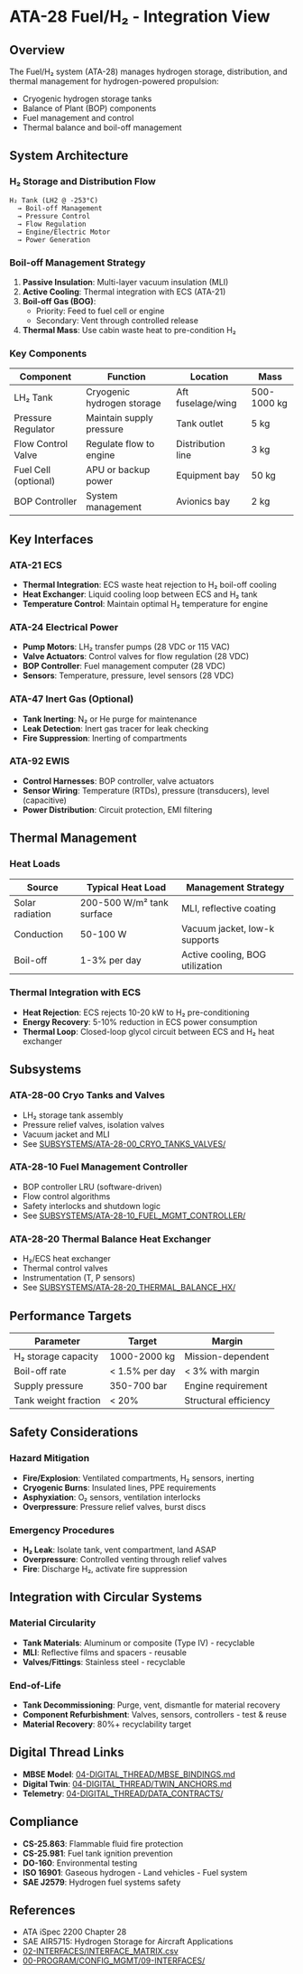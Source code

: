# ATA-28 Fuel/H₂ - Integration View

## Overview

The Fuel/H₂ system (ATA-28) manages hydrogen storage, distribution, and thermal management for hydrogen-powered propulsion:
- Cryogenic hydrogen storage tanks
- Balance of Plant (BOP) components
- Fuel management and control
- Thermal balance and boil-off management

## System Architecture

### H₂ Storage and Distribution Flow
```
H₂ Tank (LH2 @ -253°C) 
  → Boil-off Management 
  → Pressure Control 
  → Flow Regulation 
  → Engine/Electric Motor 
  → Power Generation
```

### Boil-off Management Strategy
1. **Passive Insulation**: Multi-layer vacuum insulation (MLI)
2. **Active Cooling**: Thermal integration with ECS (ATA-21)
3. **Boil-off Gas (BOG)**: 
   - Priority: Feed to fuel cell or engine
   - Secondary: Vent through controlled release
4. **Thermal Mass**: Use cabin waste heat to pre-condition H₂

### Key Components

| Component | Function | Location | Mass |
|-----------|----------|----------|------|
| LH₂ Tank | Cryogenic hydrogen storage | Aft fuselage/wing | 500-1000 kg |
| Pressure Regulator | Maintain supply pressure | Tank outlet | 5 kg |
| Flow Control Valve | Regulate flow to engine | Distribution line | 3 kg |
| Fuel Cell (optional) | APU or backup power | Equipment bay | 50 kg |
| BOP Controller | System management | Avionics bay | 2 kg |

## Key Interfaces

### ATA-21 ECS
- **Thermal Integration**: ECS waste heat rejection to H₂ boil-off cooling
- **Heat Exchanger**: Liquid cooling loop between ECS and H₂ tank
- **Temperature Control**: Maintain optimal H₂ temperature for engine

### ATA-24 Electrical Power
- **Pump Motors**: LH₂ transfer pumps (28 VDC or 115 VAC)
- **Valve Actuators**: Control valves for flow regulation (28 VDC)
- **BOP Controller**: Fuel management computer (28 VDC)
- **Sensors**: Temperature, pressure, level sensors (28 VDC)

### ATA-47 Inert Gas (Optional)
- **Tank Inerting**: N₂ or He purge for maintenance
- **Leak Detection**: Inert gas tracer for leak checking
- **Fire Suppression**: Inerting of compartments

### ATA-92 EWIS
- **Control Harnesses**: BOP controller, valve actuators
- **Sensor Wiring**: Temperature (RTDs), pressure (transducers), level (capacitive)
- **Power Distribution**: Circuit protection, EMI filtering

## Thermal Management

### Heat Loads
| Source | Typical Heat Load | Management Strategy |
|--------|-------------------|---------------------|
| Solar radiation | 200-500 W/m² tank surface | MLI, reflective coating |
| Conduction | 50-100 W | Vacuum jacket, low-k supports |
| Boil-off | 1-3% per day | Active cooling, BOG utilization |

### Thermal Integration with ECS
- **Heat Rejection**: ECS rejects 10-20 kW to H₂ pre-conditioning
- **Energy Recovery**: 5-10% reduction in ECS power consumption
- **Thermal Loop**: Closed-loop glycol circuit between ECS and H₂ heat exchanger

## Subsystems

### ATA-28-00 Cryo Tanks and Valves
- LH₂ storage tank assembly
- Pressure relief valves, isolation valves
- Vacuum jacket and MLI
- See [SUBSYSTEMS/ATA-28-00_CRYO_TANKS_VALVES/](SUBSYSTEMS/ATA-28-00_CRYO_TANKS_VALVES/)

### ATA-28-10 Fuel Management Controller
- BOP controller LRU (software-driven)
- Flow control algorithms
- Safety interlocks and shutdown logic
- See [SUBSYSTEMS/ATA-28-10_FUEL_MGMT_CONTROLLER/](SUBSYSTEMS/ATA-28-10_FUEL_MGMT_CONTROLLER/)

### ATA-28-20 Thermal Balance Heat Exchanger
- H₂/ECS heat exchanger
- Thermal control valves
- Instrumentation (T, P sensors)
- See [SUBSYSTEMS/ATA-28-20_THERMAL_BALANCE_HX/](SUBSYSTEMS/ATA-28-20_THERMAL_BALANCE_HX/)

## Performance Targets

| Parameter | Target | Margin |
|-----------|--------|--------|
| H₂ storage capacity | 1000-2000 kg | Mission-dependent |
| Boil-off rate | < 1.5% per day | < 3% with margin |
| Supply pressure | 350-700 bar | Engine requirement |
| Tank weight fraction | < 20% | Structural efficiency |

## Safety Considerations

### Hazard Mitigation
- **Fire/Explosion**: Ventilated compartments, H₂ sensors, inerting
- **Cryogenic Burns**: Insulated lines, PPE requirements
- **Asphyxiation**: O₂ sensors, ventilation interlocks
- **Overpressure**: Pressure relief valves, burst discs

### Emergency Procedures
- **H₂ Leak**: Isolate tank, vent compartment, land ASAP
- **Overpressure**: Controlled venting through relief valves
- **Fire**: Discharge H₂, activate fire suppression

## Integration with Circular Systems

### Material Circularity
- **Tank Materials**: Aluminum or composite (Type IV) - recyclable
- **MLI**: Reflective films and spacers - reusable
- **Valves/Fittings**: Stainless steel - recyclable

### End-of-Life
- **Tank Decommissioning**: Purge, vent, dismantle for material recovery
- **Component Refurbishment**: Valves, sensors, controllers - test & reuse
- **Material Recovery**: 80%+ recyclability target

## Digital Thread Links

- **MBSE Model**: [04-DIGITAL_THREAD/MBSE_BINDINGS.md](../../04-DIGITAL_THREAD/MBSE_BINDINGS.md)
- **Digital Twin**: [04-DIGITAL_THREAD/TWIN_ANCHORS.md](../../04-DIGITAL_THREAD/TWIN_ANCHORS.md)
- **Telemetry**: [04-DIGITAL_THREAD/DATA_CONTRACTS/](../../04-DIGITAL_THREAD/DATA_CONTRACTS/)

## Compliance

- **CS-25.863**: Flammable fluid fire protection
- **CS-25.981**: Fuel tank ignition prevention
- **DO-160**: Environmental testing
- **ISO 16901**: Gaseous hydrogen - Land vehicles - Fuel system
- **SAE J2579**: Hydrogen fuel systems safety

## References

- ATA iSpec 2200 Chapter 28
- SAE AIR5715: Hydrogen Storage for Aircraft Applications
- [02-INTERFACES/INTERFACE_MATRIX.csv](../../02-INTERFACES/INTERFACE_MATRIX.csv)
- [00-PROGRAM/CONFIG_MGMT/09-INTERFACES/](../../../../00-PROGRAM/CONFIG_MGMT/09-INTERFACES/)
